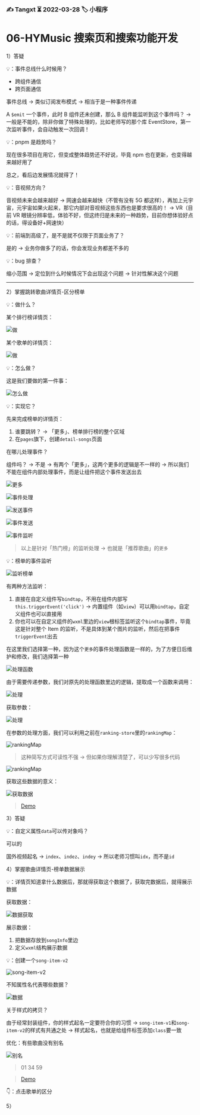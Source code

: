 ### ✍️ Tangxt ⏳ 2022-03-28 🏷️ 小程序

# 06-HYMusic 搜索⻚和搜索功能开发

1）答疑

💡：事件总线什么时候用？

- 跨组件通信
- 跨页面通信

事件总线 -> 类似订阅发布模式 -> 相当于是一种事件传递

A `$emit` 一个事件，此时 B 组件还未创建，那么 B 组件能监听到这个事件吗？ -> 一般是不能的，除非你做了特殊处理的，比如老师写的那个库 EventStore，第一次监听事件，会自动触发一次回调！

💡：pnpm 是趋势吗？

现在很多项目在用它，但变成整体趋势还不好说，毕竟 npm 也在更新，也变得越来越好用了

总之，看后边发展情况就得了！

💡：音视频方向？

音视频未来会越来越好 -> 网速会越来越快（不管有没有 5G 都这样），再加上元宇宙，元宇宙如果火起来，那它内部对音视频这些东西也是要求很高的！ -> VR（目前 VR 眼镜分辨率低，体验不好，但这终归是未来的一种趋势，目前你想体验好点的话，得设备好+网速快）

💡：前端到高级了，是不是就不仅限于页面业务了？

是的 -> 业务你做多了的话，你会发现业务都差不多的

💡：bug 排查？

缩小范围 -> 定位到什么时候情况下会出现这个问题 -> 针对性解决这个问题

---

2）掌握跳转歌曲详情页-区分榜单

💡：做什么？

某个排行榜详情页：

![做](assets/img/2022-03-29-14-35-43.png)

某个歌单的详情页：

![做](assets/img/2022-03-29-14-36-31.png)

💡：怎么做？

这是我们要做的第一件事：

![怎么做](assets/img/2022-03-29-14-40-57.png)

💡：实现它？

先来完成榜单的详情页：

1. 谁要跳转？ -> 「更多」、榜单排行榜的整个区域
2. 在`pages`旗下，创建`detail-songs`页面

在哪儿处理事件？

组件吗？ -> 不是 -> 有两个「更多」，这两个更多的逻辑是不一样的 -> 所以我们不能在组件内部处理事件，而是让组件把这个事件发送出去

![更多](assets/img/2022-03-29-17-16-04.png)

![事件处理](assets/img/2022-03-29-18-08-50.png)

![发送事件](assets/img/2022-03-29-17-18-36.png)

![事件发送](assets/img/2022-03-29-17-20-25.png)

![事件监听](assets/img/2022-03-29-18-07-27.png)

> 以上是针对「热门榜」的监听处理 -> 也就是「推荐歌曲」的`更多`

💡：榜单的事件监听

![监听榜单](assets/img/2022-03-29-17-24-32.png)

有两种方法监听：

1. 直接在自定义组件写`bindtap`，不用在组件内部写`this.triggerEvent('click')` -> 内置组件（如`view`）可以用`bindtap`，自定义组件也可以直接用
2. 你也可以在自定义组件的`wxml`里边的`view`根标签监听这个`bindtap`事件，毕竟这是针对整个 Item 的监听，不是具体到某个图片的监听，然后在把事件`triggerEvent`出去

在这里我们选择第一种，因为这个`更多`的事件处理函数是一样的，为了方便日后维护和修改，我们选择第一种

![处理函数](assets/img/2022-03-29-17-33-56.png)

由于需要传递参数，我们对原先的处理函数里边的逻辑，提取成一个函数来调用：

![处理](assets/img/2022-03-29-18-51-58.png)

获取参数：

![处理](assets/img/2022-03-29-17-44-14.png)

在参数的处理方面，我们可以利用之前在`ranking-store`里的`rankingMap`：

![rankingMap](assets/img/2022-03-29-17-47-59.png)

> 这种简写方式可读性不强 -> 但如果你理解清楚了，可以少写很多代码

![rankingMap](assets/img/2022-03-29-17-51-46.png)

获取这些数据的意义：

![获取数据](assets/img/2022-03-29-17-54-09.png)

> [Demo](https://github.com/ppambler/QQMusic/commit/2375309)

3）答疑

💡：自定义属性`data`可以传对象吗？

可以的

国外视频起名 -> `index`、`indez`、`indey` -> 所以老师习惯叫`idx`，而不是`id`

4）掌握歌曲详情页-榜单数据展示

💡：详情页知道拿什么数据后，那就得获取这个数据了，获取完数据后，就得展示数据

获取数据：

![数据获取](assets/img/2022-03-29-18-27-24.png)

展示数据：

1. 把数据存放到`songInfo`里边
2. 定义`wxml`结构展示数据

💡：创建一个`song-item-v2`

![song-item-v2](assets/img/2022-03-29-18-33-52.png)

不知属性名代表哪些数据？

![数据](assets/img/2022-03-29-18-39-28.png)

关于样式的拷贝？

由于经常封装组件，你的样式起名一定要符合你的习惯 -> `song-item-v1`和`song-item-v2`的样式有共通之处 -> 样式起名，也就是给组件标签添加`class`要一致

优化：有些歌曲没有别名

![别名](assets/img/2022-03-29-18-47-17.png)

> 01 34 59

> [Demo](https://github.com/ppambler/QQMusic/commit/34ebf96)

👇：点击歌单的区分

5）

